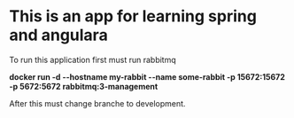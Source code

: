 
<h1> 
This is an app for learning spring and angulara </h1>
<hp>To run this application first must  run rabbitmq </p>
<p><b>docker run -d --hostname my-rabbit --name some-rabbit -p 15672:15672 -p 5672:5672 rabbitmq:3-management </b></p><p>
After this must change branche to development.




